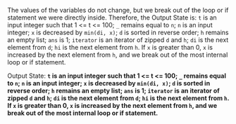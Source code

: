The values of the variables do not change, but we break out of the loop or if statement we were directly inside. Therefore, the Output State is: `t` is an input integer such that 1 <= t <= 100; `_` remains equal to `n`; `n` is an input integer; `x` is decreased by `min(di, x)`; `d` is sorted in reverse order; `h` remains an empty list; `ans` is 1; `iterator` is an iterator of zipped `d` and `h`; `di` is the next element from `d`; `hi` is the next element from `h`. If `x` is greater than 0, `x` is increased by the next element from `h`, and we break out of the most internal loop or if statement.

Output State: **`t` is an input integer such that 1 <= t <= 100; `_` remains equal to `n`; `n` is an input integer; `x` is decreased by `min(di, x)`; `d` is sorted in reverse order; `h` remains an empty list; `ans` is 1; `iterator` is an iterator of zipped `d` and `h`; `di` is the next element from `d`; `hi` is the next element from `h`. If `x` is greater than 0, `x` is increased by the next element from `h`, and we break out of the most internal loop or if statement.**